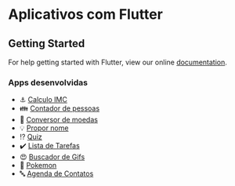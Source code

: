# Aplicativos com Flutter

## Getting Started

For help getting started with Flutter, view our online
[documentation](https://flutter.io/).

### Apps desenvolvidas

- :anchor: [Calculo IMC](https://github.com/leonardocintra/apps-with-flutter/tree/master/calculo_imc)
- :family: [Contador de pessoas](https://github.com/leonardocintra/apps-with-flutter/tree/master/contador_de_pessoas)
- :currency_exchange: [Conversor de moedas](https://github.com/leonardocintra/apps-with-flutter/tree/master/conversor_moedas)
- :bulb: [Propor nome](https://github.com/leonardocintra/apps-with-flutter/tree/master/propornome)
- :interrobang: [Quiz](https://github.com/leonardocintra/apps-with-flutter/tree/master/quiz)
- :heavy_check_mark: [Lista de Tarefas](https://github.com/leonardocintra/apps-with-flutter/tree/master/lista_de_tarefas)
- :heart_eyes: [Buscador de Gifs](https://github.com/leonardocintra/apps-with-flutter/tree/master/buscador_gifs)
- :owl: [Pokemon](https://github.com/leonardocintra/apps-with-flutter/tree/master/pokemon)
- :abc: [Agenda de Contatos](https://github.com/leonardocintra/apps-with-flutter/tree/master/agenda_contatos)